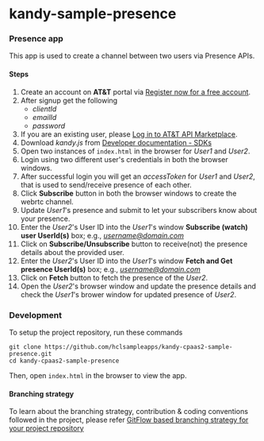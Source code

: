 # kandy-sample-presence

### Presence app

This app is used to create a channel between two users via Presence APIs.

#### Steps 

1. Create an account on **AT&T** portal via [Register now for a free account](https://apimarket.att.com/signup).
2. After signup get the following 
   - *clientId* 
   - *emailId* 
   - *password*
3. If you are an existing user, please [Log in to AT&T API Marketplace](https://apimarket.att.com/login).
4. Download *kandy.js* from [Developer documentation - SDKs](https://apimarket.att.com/developer/sdks/javascript)
5. Open two instances of ```index.html``` in the browser for *User1* and *User2*.
6. Login using two different user's credentials in both the browser windows.
7. After successful login you will get an *accessToken* for *User1* and *User2*, that is used to send/receive presence of each other.
8. Click **Subscribe** button in both the browser windows to create the webrtc channel.
9. Update *User1*'s presence and submit to let your subscribers know about your presence.
10. Enter the *User2*'s User ID into the *User1*'s window **Subscribe (watch) user UserId(s)** box; e.g., *username@domain.com*
11. Click on **Subscribe/Unsubscribe** button to receive(not) the presence details about the provided user.
12. Enter the *User2*'s User ID into the *User1*'s window **Fetch and Get presence UserId(s)** box; e.g., *username@domain.com*
13. Click on **Fetch** button to fetch the presence of the *User2*.
14. Open the *User2*'s browser window and update the presence details and check the *User1*'s brower window for updated presence of *User2*.

### Development

To setup the project repository, run these commands

```
git clone https://github.com/hclsampleapps/kandy-cpaas2-sample-presence.git
cd kandy-cpaas2-sample-presence
```

Then, open ```index.html``` in the browser to view the app.

#### Branching strategy

To learn about the branching strategy, contribution & coding conventions followed in the project, please refer [GitFlow based branching strategy for your project repository](https://gist.github.com/ribbon-abku/10d3fc1cff5c35a2df401196678e258a)
